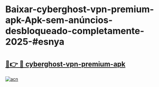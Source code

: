# Baixar-cyberghost-vpn-premium-apk-Apk-sem-anúncios-desbloqueado-completamente-2025-#esnya

# <h2><a href="https://ainizakaria.my?title=cyberghost-vpn-premium-apk&ref=24M">🔗👉 🔴 cyberghost-vpn-premium-apk</a></h2>

[![acn](https://github.com/user-attachments/assets/0f9c940e-d8b0-45ae-aac7-cd30a18b3e1c)](https://ainizakaria.my?title=cyberghost-vpn-premium-apk&ref=24M)

